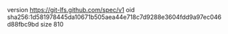 version https://git-lfs.github.com/spec/v1
oid sha256:1d581978445da10671b505aea44e718c7d9288e3604fdd9a97ec046d88fbc9bd
size 810

